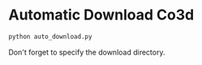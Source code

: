 # Automatic Download Co3d

```python
python auto_download.py
```

Don't forget to specify the download directory.